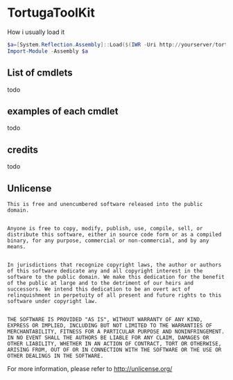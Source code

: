 # TortugaToolKit

How i usually load it


```powershell
$a=[System.Reflection.Assembly]::Load($(IWR -Uri http://yourserver/tortugatoolkit.dll -UseBasicParsing).Content)
Import-Module -Assembly $a
```

## List of cmdlets


todo


## examples of each cmdlet


todo

## credits


todo


## Unlicense

```
This is free and unencumbered software released into the public domain.


Anyone is free to copy, modify, publish, use, compile, sell, or
distribute this software, either in source code form or as a compiled
binary, for any purpose, commercial or non-commercial, and by any
means.


In jurisdictions that recognize copyright laws, the author or authors
of this software dedicate any and all copyright interest in the
software to the public domain. We make this dedication for the benefit
of the public at large and to the detriment of our heirs and
successors. We intend this dedication to be an overt act of
relinquishment in perpetuity of all present and future rights to this
software under copyright law.


THE SOFTWARE IS PROVIDED "AS IS", WITHOUT WARRANTY OF ANY KIND,
EXPRESS OR IMPLIED, INCLUDING BUT NOT LIMITED TO THE WARRANTIES OF
MERCHANTABILITY, FITNESS FOR A PARTICULAR PURPOSE AND NONINFRINGEMENT.
IN NO EVENT SHALL THE AUTHORS BE LIABLE FOR ANY CLAIM, DAMAGES OR
OTHER LIABILITY, WHETHER IN AN ACTION OF CONTRACT, TORT OR OTHERWISE,
ARISING FROM, OUT OF OR IN CONNECTION WITH THE SOFTWARE OR THE USE OR
OTHER DEALINGS IN THE SOFTWARE.

```

For more information, please refer to <http://unlicense.org/>
